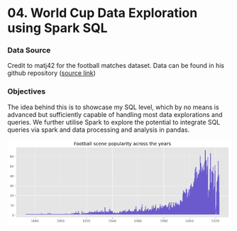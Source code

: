 # 04. World Cup Data Exploration using Spark SQL

### Data Source

Credit to matj42 for the football matches dataset. Data can be found in his github repository ([source link](https://github.com/martj42/international_results))

### Objectives

The idea behind this is to showcase my SQL level, which by no means is advanced but sufficiently capable of handling most data explorations and queries.
We further utilise Spark to explore the potential to integrate SQL queries via spark and data processing and analysis in pandas.

![football_matches_across_years](https://github.com/jad-22/business_analytics/blob/main/projects/04_eda_using_sparksql/04_football_across_years.png)
